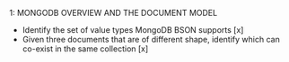 1: MONGODB OVERVIEW AND THE DOCUMENT MODEL

- Identify the set of value types MongoDB BSON supports [x]
- Given three documents that are of different shape, identify which can co-exist
  in the same collection [x]
